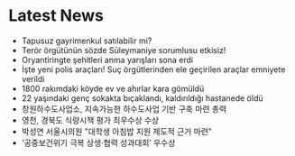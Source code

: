 # Latest News
-  Tapusuz gayrimenkul satılabilir mi?
-  Terör örgütünün sözde Süleymaniye sorumlusu etkisiz!
-  Oryantiringte şehitleri anma yarışları sona erdi
-  İşte yeni polis araçları! Suç örgütlerinden ele geçirilen araçlar emniyete verildi
-  1800 rakımdaki köyde ev ve ahırlar kara gömüldü
-  22 yaşındaki genç sokakta bıçaklandı, kaldırıldığı hastanede öldü
-  창원하수도사업소, 지속가능한 하수도사업 기반 구축 마련 총력
-  영천, 경북도 식량시책 평가 최우수상 수상
-  박성연 서울시의원 "대학생 아침밥 지원 제도적 근거 마련"
-  ‘공중보건위기 극복 상생·협력 성과대회’ 우수상
